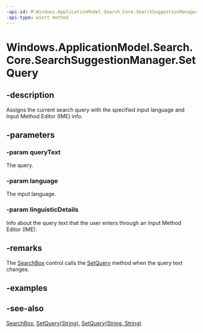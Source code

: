 ```yaml
---
-api-id: M:Windows.ApplicationModel.Search.Core.SearchSuggestionManager.SetQuery(System.String,System.String,Windows.ApplicationModel.Search.SearchQueryLinguisticDetails)
-api-type: winrt method
---
```


<!-- Method syntax
public void SetQuery(System.String queryText, System.String language, Windows.ApplicationModel.Search.SearchQueryLinguisticDetails linguisticDetails)
-->

# Windows.ApplicationModel.Search.Core.SearchSuggestionManager.SetQuery

## -description
Assigns the current search query with the specified input language and Input Method Editor (IME) info.

## -parameters
### -param queryText
The query.

### -param language
The input language.

### -param linguisticDetails
Info about the query text that the user enters through an Input Method Editor (IME).

## -remarks
The [SearchBox](../windows.ui.xaml.controls/searchbox.md) control calls the [SetQuery](searchsuggestionmanager_setquery.md) method when the query text changes.

## -examples

## -see-also
[SearchBox](../windows.ui.xaml.controls/searchbox.md), [SetQuery(String)](searchsuggestionmanager_setquery_2037893158.md), [SetQuery(String, String)](searchsuggestionmanager_setquery_898352538.md)